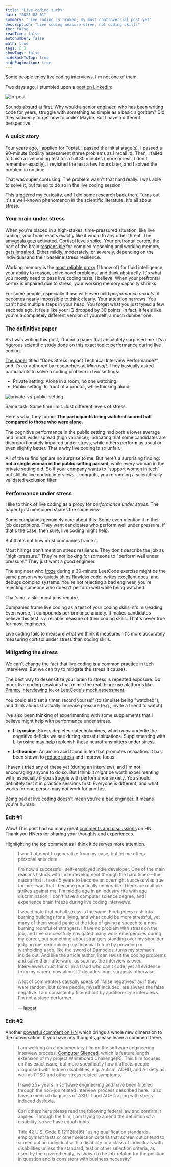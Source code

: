 ```yaml
---
title: "Live coding sucks"
date: "2025-08-01"
summary: "Live coding is broken; my most controversial post yet"
description: "Live coding measure stree, not coding skills"
toc: false
readTime: false
autonumber: false
math: true
tags: [ ]
showTags: false
hideBackToTop: true
hidePagination: true
---
```


Some people enjoy live coding interviews. I'm not one of them.

Two days ago, I stumbled upon a [post on LinkedIn]:

![ln-post](ln-post.png)

Sounds absurd at first. Why would a senior engineer, who has been writing code for years, struggle with
something as simple as a basic algorithm? Did they suddenly forget how to code? Maybe. But I have a different
perspective.

### A quick story

Four years ago, I applied for [Toptal]. I passed the initial stage(s). I passed a 90-minute Codility assessment (three
problems as I recall it). Then, I failed to finish a live coding test for a full 30 minutes (more or less, I don't
remember exactly). I revisited the test a few hours later, and I solved the problem in no time.

That was super confusing. The problem wasn't that hard really. I was able to solve it, but failed to do so in the live
coding session.

This triggered my curiosity, and I did some research back then. Turns out it's a well-known phenomenon in the scientific
literature. It's all about stress.

### Your brain under stress

When you're placed in a high-stakes, time-pressured situation, like live coding, your brain reacts exactly like it would
to any other threat. The amygdala [gets activated]. Cortisol levels [spike]. Your prefrontal cortex, the part of the
brain [responsible] for complex reasoning and working memory, [gets impaired]. Either mildly, moderately, or severely,
depending on the individual and their baseline stress resilience.

Working memory is the [most reliable proxy] (I know of) for fluid intelligence, your ability to reason, solve novel
problems, and think abstractly. It's what you mostly need to pass live coding tests, I believe. When your prefrontal
cortex is impaired due to stress, your working memory capacity shrinks.

For some people, especially those with even mild *performance anxiety*, it becomes nearly impossible to think clearly.
Your attention narrows. You can't hold multiple steps in your head. You forget what you just typed a few seconds ago. It
feels like your IQ dropped by 30 points. In fact, it feels like you're a completely different version of yourself; a
much dumber one.

### The definitive paper

As I was writing this post, I found a paper that absolutely surprised me. It’s a rigorous scientific study done on this
exact topic: performance during live coding.

[The paper] titled “Does Stress Impact Technical Interview Performance?”, and it’s co-authored by researchers at
*Microsoft*. They basically asked participants to solve a coding problem in two settings:

- Private setting: Alone in a room; no one watching.
- Public setting: In front of a proctor, while thinking aloud.

![private-vs-public-setting](private-vs-public-setting.png)

Same task. Same time limit. Just different levels of stress.

Here's what they found: **The participants being watched scored half compared to those who were alone.**

The cognitive performance in the public setting had both a lower average and much wider spread (high variance);
indicating that some candidates are disproportionately impaired under stress, while others perform as usual or even
slightly better. That's why live coding is so unfair.

All of these findings are no surprise to me. But here’s a surprising finding: **not a single woman in the public setting
passed**, while every woman in the private setting did. So if your company wants to “support women in tech” but still
do live coding interviews… congrats, you’re running a scientifically validated exclusion filter.

### Performance under stress

I like to think of live coding as a proxy for *performance under stress*. The paper I just mentioned shares the same
view.

Some companies genuinely care about this. Some even mention it in their job descriptions. They want candidates who
perform well under pressure. If that's the case, then sure, live coding might help.

But that's not how most companies frame it.

Most hirings don't mention stress resilience. They don't describe the job as "high-pressure." They're not looking for
someone to "perform well under pressure." They just want a good engineer.

The engineer who [froze] during a 30-minute LeetCode exercise might be the same person who quietly ships flawless code,
writes excellent docs, and debugs complex systems. You're not rejecting a bad engineer, you're rejecting someone who
doesn't perform well while being watched.

That's not a skill most jobs require.

Companies frame live coding as a test of your coding skills; it's misleading. Even worse, it compounds performance
anxiety. It makes candidates believe this test is a reliable measure of their coding skills. That's never true for most
engineers.

Live coding fails to measure what we think it measures. It's more accurately measuring cortisol under stress than coding
skills.

### Mitigating the stress

We can't change the fact that live coding is a common practice in tech interviews. But we can try to mitigate the stress
it causes.

The best way to desensitize your brain to stress is repeated exposure. Do mock live coding sessions that mimic the real
thing: use platforms like [Pramp], [Interviewing.io], or [LeetCode's mock assessment].

You could also set a timer, record yourself (to simulate being "watched"), and think aloud. Gradually increase
pressure (e.g., invite a friend to watch).

I've also been thinking of experimenting with some supplements that I believe might help with performance under stress.

- **L-tyrosine**: Stress depletes catecholamines, which *may* underlie the cognitive deficits we see during stressful
  situations. Supplementing with L-tyrosine [may help] replenish these neurotransmitters under stress.

- **L-theanine**: An amino acid found in tea that promotes relaxation. It has been shown to [reduce stress] and improve
  focus.

I haven't tried any of these yet (during an interview), and I'm not encouraging anyone to do so. But I think it *might*
be worth experimenting with, especially if you struggle with performance anxiety. You should definitely test it in
practice sessions first. Everyone is different, and what works for one person may not work for another.

Being bad at live coding doesn't mean you're a bad engineer. It means you're human.

### Edit #1

Wow! This post had so many great [comments and discussions] on HN. Thank you HNers for sharing your thoughts and
experiences.

Highlighting the top comment as I think it deserves more attention.

> I won't attempt to generalize from my case, but let me offer a personal anecdote.
>
> I'm now a successful, self-employed indie developer. One of the main reasons I stuck with indie development through
> the hard times—the maxim that it takes 5 years to become an overnight success was true for me—was that I became
> practically unhireable. There are multiple strikes against me: I'm middle age in an industry rife with age
> discrimination, I don't have a computer science degree, and I experience brain freeze during live coding interviews.
>
> I would note that not all stress is the same. Firefighters rush into burning buildings for a living, and what could be
> more stressful, yet many of them would panic at the idea of giving a speech to a non-burning roomful of strangers. I
> have no problem with stress on the job, and I've successfully navigated many work emergencies during my career, but
> something about strangers standing over my shoulder judging me, determining my financial future by providing or
> withholding a job, like the sword of Damocles, turns my stomach inside out. And like the article author, I can revisit
> the coding problems and solve them afterward, as soon as the interview is over. Interviewers must think I'm a fraud
> who can't code, yet all evidence from my career, now almost 2 decades long, suggests otherwise.
>
> A lot of commenters causally speak of "false negatives" as if they were random, but some people, myself included, are
> always the false negative. I am consistently filtered out by audition-style interviews. I'm not a stage performer.
>
> -- [lapcat](https://news.ycombinator.com/item?id=44757214)

### Edit #2

Another [powerful comment on HN] which brings a whole new dimension to the conversation. If you have any thoughts,
please leave a comment there.

> I am working on a documentary film on the software engineering interview process, [Computer Silenced], which is
> feature length extension of my project Whiteboard Challenge(R). This film focuses on this exact issue, but more
> specifically how it affects people diagnosed with hidden disabilities, e.g. Autism, ADHD, and Anxiety as well as PTSD
> and other stress related symptoms.
>
> I have 25+ years in software engineering and have been filtered through the non-job related interview process
> described here. I also have a medical diagnosis of ASD L1 and ADHD along with stress induced dyslexia.
>
> Can others here please read the following federal law and confirm it applies. Through the film, I am trying to amend
> the definition of a disability, so we have equal rights.
>
> Title 42 U.S. Code § 12112(b)(6) "using qualification standards, employment tests or other selection criteria that
> screen out or tend to screen out an individual with a disability or a class of individuals with disabilities unless
> the standard, test or other selection criteria, as used by the covered entity, is shown to be job-related for the
> position in question and is consistent with business necessity"

[post on LinkedIn]: https://www.linkedin.com/posts/sklivvz_we-ask-every-candidate-a-trivial-coding-question-activity-7356034496846094336-KHaE/

[Toptal]: https://www.toptal.com

[gets activated]: https://pubmed.ncbi.nlm.nih.gov/19596123/

[spike]: https://pubmed.ncbi.nlm.nih.gov/8255414/

[responsible]: https://pubmed.ncbi.nlm.nih.gov/28448453/

[gets impaired]: https://pubmed.ncbi.nlm.nih.gov/19455173/

[most reliable proxy]: https://pubmed.ncbi.nlm.nih.gov/21037165/

[the paper]: https://par.nsf.gov/servlets/purl/10196170

[froze]: https://pubmed.ncbi.nlm.nih.gov/17880916/

[Pramp]: https://www.pramp.com

[Interviewing.io]: https://interviewing.io

[LeetCode's mock assessment]: https://leetcode.com/assessment

[may help]: https://pubmed.ncbi.nlm.nih.gov/26424423/

[reduce stress]: https://pubmed.ncbi.nlm.nih.gov/34562208/

[reduce cortisol]: https://www.sciencedirect.com/science/article/abs/pii/S1550830724001691

[comments and discussions]: https://news.ycombinator.com/item?id=44756045

[powerful comment on HN]: https://news.ycombinator.com/item?id=44812984

[computer silenced]: https://cinedapt.com/casting/computer-silenced/
